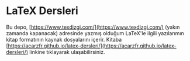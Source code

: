 # LaTeX Dersleri
Bu depo, [https://www.texdizgi.com/](https://www.texdizgi.com/) (yakın zamanda kapanacak) adresinde yazmış olduğum LaTeX'le ilgili yazılarımın kitap formatının kaynak dosyalarını içerir. Kitaba [https://acarzfr.github.io/latex-dersleri/](https://acarzfr.github.io/latex-dersleri/) linkine tıklayarak ulaşabilirsiniz.

